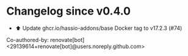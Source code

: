 # Changelog since v0.4.0
- ⬆️ Update ghcr.io/hassio-addons/base Docker tag to v17.2.3 (#74)

Co-authored-by: renovate[bot] <29139614+renovate[bot]@users.noreply.github.com> 
